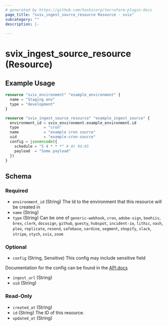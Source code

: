 ```yaml
---
# generated by https://github.com/hashicorp/terraform-plugin-docs
page_title: "svix_ingest_source_resource Resource - svix"
subcategory: ""
description: |-
  
---
```


# svix_ingest_source_resource (Resource)



## Example Usage

```terraform
resource "svix_environment" "example_environment" {
  name = "Staging env"
  type = "development"
}

resource "svix_ingest_source_resource" "example_ingest_source" {
  environment_id = svix_environment.example_environment.id
  type           = "cron"
  name           = "example cron source"
  uid            = "example-cron-source"
  config = jsonencode({
    schedule = "5 4 * * *" # At 04:05
    payload  = "Some payload"
  })
}
```

<!-- schema generated by tfplugindocs -->
## Schema

### Required

- `environment_id` (String) The Id to the environment that this resource will be created in
- `name` (String)
- `type` (String) Can be one of `generic-webhook`, `cron`, `adobe-sign`, `beehiiv`, `brex`, `clerk`, `docusign`, `github`, `guesty`, `hubspot`, `incident-io`, `lithic`, `nash`, `pleo`, `replicate`, `resend`, `safebase`, `sardine`, `segment`, `shopify`, `slack`, `stripe`, `stych`, `svix`, `zoom`

### Optional

- `config` (String, Sensitive) This config may include sensitive field

Documentation for the config can be found in the [API docs](https://api.svix.com/docs#tag/Ingest-Source/operation/v1.ingest.source.create)
- `ingest_url` (String)
- `uid` (String)

### Read-Only

- `created_at` (String)
- `id` (String) The ID of this resource.
- `updated_at` (String)
